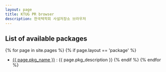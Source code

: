 ```yaml
---
layout: page
title: KTUG PR browser
description: 한국텍학회 사설저장소 브라우저
---
```


## List of available packages

{% for page in site.pages %}
{% if page.layout == 'package' %}
- <a href="{{ page.pkg_name }}">{{ page.pkg_name }}</a> : {{ page.pkg_description }}
{% endif %}
{% endfor %}
